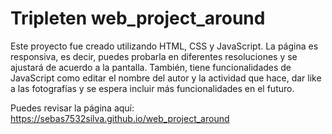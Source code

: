 # Tripleten web_project_around
Este proyecto fue creado utilizando HTML, CSS y JavaScript. La página es responsiva, es decir, puedes probarla en diferentes resoluciones y se ajustará de acuerdo a la pantalla. También, tiene funcionalidades de JavaScript como editar el nombre del autor y la actividad que hace, dar like a las fotografías y se espera incluir más funcionalidades en el futuro.

Puedes revisar la página aquí: https://sebas7532silva.github.io/web_project_around

